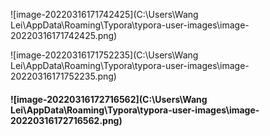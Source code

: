 ![image-20220316171742425](C:\Users\Wang Lei\AppData\Roaming\Typora\typora-user-images\image-20220316171742425.png)

![image-20220316171752235](C:\Users\Wang Lei\AppData\Roaming\Typora\typora-user-images\image-20220316171752235.png)

#### ![image-20220316172716562](C:\Users\Wang Lei\AppData\Roaming\Typora\typora-user-images\image-20220316172716562.png)

